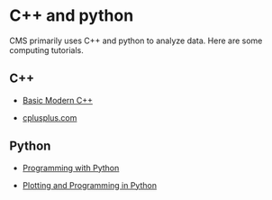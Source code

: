 # C++ and python

CMS primarily uses C++ and python to analyze data. Here are some computing tutorials.

## C++

   * [Basic Modern C++](https://hsf-training.github.io/hsf-training-cpp-webpage/)

   * [cplusplus.com](http://cplusplus.com/)

## Python

   * [Programming with Python](https://swcarpentry.github.io/python-novice-inflammation/)

   * [Plotting and Programming in Python](https://swcarpentry.github.io/python-novice-gapminder/)
